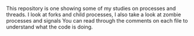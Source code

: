 This repository is one showing some of my studies on processes and threads.
I look at forks and child processes, I also take a look at zombie processes and signals
You can read through the comments on each file to understand what the code is doing.